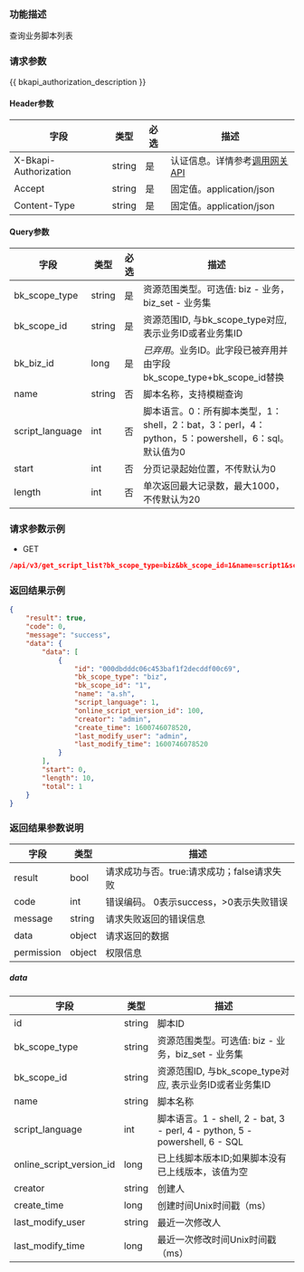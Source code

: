 ### 功能描述

查询业务脚本列表

### 请求参数

{{ bkapi_authorization_description }}

#### Header参数

| 字段      |  类型      | 必选   |  描述      |
|-----------|------------|--------|------------|
| X-Bkapi-Authorization       |  string    | 是     | 认证信息。详情参考[调用网关 API](https://github.com/TencentBlueKing/BKDocs/blob/master/ZH/7.0/APIGateway/apigateway/use-api/use-apigw-api.md) |
| Accept       |  string    | 是     | 固定值。application/json|
| Content-Type |  string    | 是     | 固定值。application/json|

#### Query参数

| 字段       |  类型      | 必选   |  描述      |
|----------------------|------------|--------|------------|
| bk_scope_type | string | 是     | 资源范围类型。可选值: biz - 业务，biz_set - 业务集 |
| bk_scope_id | string | 是 | 资源范围ID, 与bk_scope_type对应, 表示业务ID或者业务集ID |
| bk_biz_id        |  long       | 是     | *已弃用*。业务ID。此字段已被弃用并由字段bk_scope_type+bk_scope_id替换 |
| name                   |  string    | 否     | 脚本名称，支持模糊查询 |
| script_language    |  int       | 否     | 脚本语言。0：所有脚本类型，1：shell，2：bat，3：perl，4：python，5：powershell，6：sql。默认值为0 |
| start                  |  int       | 否     | 分页记录起始位置，不传默认为0 |
| length                 |  int       | 否     | 单次返回最大记录数，最大1000，不传默认为20 |

### 请求参数示例

- GET
```json
/api/v3/get_script_list?bk_scope_type=biz&bk_scope_id=1&name=script1&script_language=1&start=0&length=10
```

### 返回结果示例

```json
{
    "result": true,
    "code": 0,
    "message": "success",
    "data": {
        "data": [
            {
                "id": "000dbdddc06c453baf1f2decddf00c69",
                "bk_scope_type": "biz",
                "bk_scope_id": "1",
                "name": "a.sh",
                "script_language": 1,
                "online_script_version_id": 100,
                "creator": "admin",
                "create_time": 1600746078520,
                "last_modify_user": "admin",
                "last_modify_time": 1600746078520
            }
        ],
        "start": 0,
        "length": 10,
        "total": 1
    }
}
```

### 返回结果参数说明

| 字段      | 类型      | 描述      |
|-----------|-----------|-----------|
| result       | bool   | 请求成功与否。true:请求成功；false请求失败 |
| code         | int    | 错误编码。 0表示success，>0表示失败错误 |
| message      | string | 请求失败返回的错误信息|
| data         | object | 请求返回的数据|
| permission   | object | 权限信息|

##### data

| 字段      | 类型      | 描述      |
|-----------|-----------|-----------|
| id              | string    | 脚本ID |
| bk_scope_type | string |资源范围类型。可选值: biz - 业务，biz_set - 业务集 |
| bk_scope_id   | string | 资源范围ID, 与bk_scope_type对应, 表示业务ID或者业务集ID |
| name            | string    | 脚本名称 |
| script_language | int       | 脚本语言。1 - shell, 2 - bat, 3 - perl, 4 - python, 5 - powershell, 6 - SQL |
| online_script_version_id            | long    | 已上线脚本版本ID;如果脚本没有已上线版本，该值为空 |
| creator         | string    | 创建人 |
| create_time     | long      | 创建时间Unix时间戳（ms） |
| last_modify_user| string    | 最近一次修改人 |
| last_modify_time| long      | 最近一次修改时间Unix时间戳（ms） |
